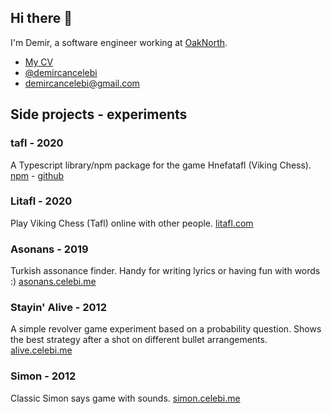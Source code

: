 ## Hi there 👋
I'm Demir, a software engineer working at [OakNorth](https://www.oaknorth.com/).

- [My CV](https://s3-eu-west-1.amazonaws.com/demircan/CV.pdf)
- [@demircancelebi](https://twitter.com/demircancelebi)
- demircancelebi@gmail.com

## Side projects - experiments
### tafl - 2020
A Typescript library/npm package for the game Hnefatafl (Viking Chess). [npm](https://www.npmjs.com/package/tafl) - [github](https://www.github.com/demircancelebi/tafl)

### Litafl - 2020
Play Viking Chess (Tafl) online with other people. [litafl.com](http://litafl.com/)

### Asonans - 2019
Turkish assonance finder. Handy for writing lyrics or having fun with words :) [asonans.celebi.me](https://asonans.celebi.me)

### Stayin' Alive - 2012
A simple revolver game experiment based on a probability question. Shows the best strategy after a shot on different bullet arrangements. [alive.celebi.me](https://alive.celebi.me/)

### Simon - 2012
Classic Simon says game with sounds. [simon.celebi.me](https://simon.celebi.me)

<!--
**demircancelebi/demircancelebi** is a ✨ _special_ ✨ repository because its `README.md` (this file) appears on your GitHub profile.

Here are some ideas to get you started:

- 🔭 I’m currently working on ...
- 🌱 I’m currently learning ...
- 👯 I’m looking to collaborate on ...
- 🤔 I’m looking for help with ...
- 💬 Ask me about ...
- 📫 How to reach me: ...
- 😄 Pronouns: ...
- ⚡ Fun fact: ...
-->

